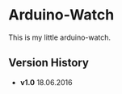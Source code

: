 Arduino-Watch
=============

This is my little arduino-watch.


Version History
---------------
* **v1.0** 18.06.2016
